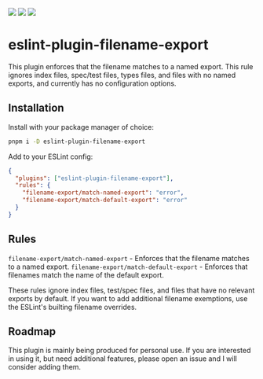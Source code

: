 [<img src="https://img.shields.io/npm/v/eslint-plugin-filename-export?style=for-the-badge">](https://www.npmjs.com/package/eslint-plugin-filename-export)
<img src="https://img.shields.io/npm/dt/eslint-plugin-filename-export?style=for-the-badge" >
[<img src="https://img.shields.io/bundlephobia/minzip/eslint-plugin-filename-export?style=for-the-badge">](https://bundlephobia.com/package/eslint-plugin-filename-export)

# eslint-plugin-filename-export

This plugin enforces that the filename matches to a named export. This rule ignores index files, spec/test files, types files, and files with no named exports, and currently has no configuration options.

## Installation

Install with your package manager of choice:

```bash
pnpm i -D eslint-plugin-filename-export
```

Add to your ESLint config:

```json
{
  "plugins": ["eslint-plugin-filename-export"],
  "rules": {
    "filename-export/match-named-export": "error",
    "filename-export/match-default-export": "error"
  }
}
```

## Rules

`filename-export/match-named-export` - Enforces that the filename matches to a named export.
`filename-export/match-default-export` - Enforces that filenames match the name of the default export.

These rules ignore index files, test/spec files, and files that have no relevant exports by default. If you want to add additional filename exemptions, use the ESLint's builting filename overrides.

## Roadmap

This plugin is mainly being produced for personal use. If you are interested in using it, but need additional features, please open an issue and I will consider adding them.
